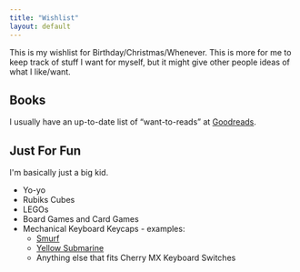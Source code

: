 ```yaml
---
title: "Wishlist"
layout: default
---
```


This is my wishlist for Birthday/Christmas/Whenever. This is more for me to
keep track of stuff I want for myself, but it might give other people ideas of
what I like/want.

## Books

I usually have an up-to-date list of “want-to-reads” at
[Goodreads](https://www.goodreads.com/review/list/5509110-dane-henson?ref=nav_mybooks&shelf=to-read).

## Just For Fun

I'm basically just a big kid.
- Yo-yo
- Rubiks Cubes
- LEGOs
- Board Games and Card Games
- Mechanical Keyboard Keycaps - examples:
  - [Smurf](https://mistelkeyboard.com/products/35a8fae5a6847e06e673d19db4d26db1)
  - [Yellow Submarine](https://mechanicalkeyboards.com/shop/index.php?l=product_detail&p=4942)
  - Anything else that fits Cherry MX Keyboard Switches
